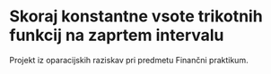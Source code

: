 # Skoraj konstantne vsote trikotnih funkcij na zaprtem intervalu
 Projekt iz oparacijskih raziskav pri predmetu Finančni praktikum.
